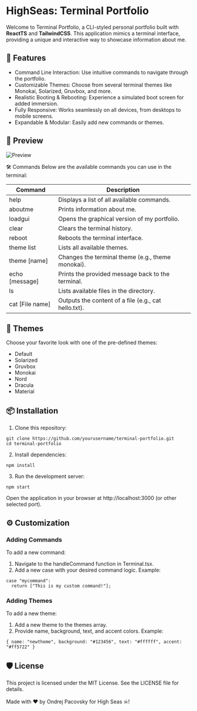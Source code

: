 # HighSeas: Terminal Portfolio
Welcome to Terminal Portfolio, a CLI-styled personal portfolio built with **ReactTS** and **TailwindCSS**. This application mimics a terminal interface, providing a unique and interactive way to showcase information about me.

## 🚀 Features
- Command Line Interaction: Use intuitive commands to navigate through the portfolio.
- Customizable Themes: Choose from several terminal themes like Monokai, Solarized, Gruvbox, and more.
- Realistic Booting & Rebooting: Experience a simulated boot screen for added immersion.
- Fully Responsive: Works seamlessly on all devices, from desktops to mobile screens.
- Expandable & Modular: Easily add new commands or themes.

## 📸 Preview
![Preview](https://ondrejpacovsky.cz/demo/highseas/CliBasedPortfolio/preview.jpg)

🛠️ Commands
Below are the available commands you can use in the terminal:

| Command  | Description |
| ------------- | ------------- |
| help | Displays a list of all available commands. |
| aboutme | Prints information about me. |
| loadgui | Opens the graphical version of my portfolio. |
| clear | Clears the terminal history. |
| reboot | Reboots the terminal interface. |
| theme list | Lists all available themes. |
| theme [name] | Changes the terminal theme (e.g., theme monokai). |
| echo [message] | Prints the provided message back to the terminal. |
| ls | Lists available files in the directory. |
| cat [File name] | Outputs the content of a file (e.g., cat hello.txt). |

## 🎨 Themes
Choose your favorite look with one of the pre-defined themes:

- Default
- Solarized
- Gruvbox
- Monokai
- Nord
- Dracula
- Material

## 📦 Installation
1. Clone this repository:
```
git clone https://github.com/yourusername/terminal-portfolio.git
cd terminal-portfolio
```
2. Install dependencies:
```
npm install
```
3. Run the development server:
```
npm start
```
Open the application in your browser at http://localhost:3000 (or other selected port).

## ⚙️ Customization
### Adding Commands
To add a new command:

1. Navigate to the handleCommand function in Terminal.tsx.
2. Add a new case with your desired command logic.
Example:
```
case "mycommand":
  return ["This is my custom command!"];
```
### Adding Themes
To add a new theme:
1. Add a new theme to the themes array.
2. Provide name, background, text, and accent colors.
Example:
```
{ name: "newtheme", background: "#123456", text: "#ffffff", accent: "#ff5722" }
```
## 🛡️ License
This project is licensed under the MIT License. See the LICENSE file for details.
<br>
<br>
Made with ❤️ by Ondrej Pacovsky for High Seas ☠!
